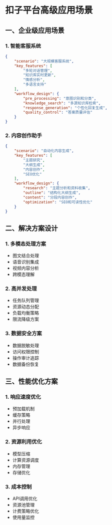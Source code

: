 # 扣子平台高级应用场景

## 一、企业级应用场景

### 1. 智能客服系统
```json
{
    "scenario": "大规模客服系统",
    "key_features": [
        "多轮对话管理",
        "知识库实时更新",
        "情感分析",
        "多语言支持"
    ],
    "workflow_design": {
        "pre_processing": "意图识别和分类",
        "knowledge_search": "多源知识库检索",
        "response_generation": "个性化回复生成",
        "quality_control": "答案质量评估"
    }
}
```

### 2. 内容创作助手
```json
{
    "scenario": "自动化内容生成",
    "key_features": [
        "主题研究",
        "大纲生成",
        "内容创作",
        "SEO优化"
    ],
    "workflow_design": {
        "research": "主题分析和资料收集",
        "outline": "结构化大纲生成",
        "content": "分段内容创作",
        "optimization": "SEO和可读性优化"
    }
}
```

## 二、解决方案设计

### 1. 多模态处理方案
- 图文结合处理
- 语音识别集成
- 视频内容分析
- 跨模态理解

### 2. 高并发处理
- 任务队列管理
- 资源动态分配
- 负载均衡策略
- 限流降级方案

### 3. 数据安全方案
- 数据脱敏处理
- 访问权限控制
- 操作审计追踪
- 数据备份恢复

## 三、性能优化方案

### 1. 响应速度优化
- 预加载机制
- 缓存策略
- 并行处理
- 异步响应

### 2. 资源利用优化
- 模型压缩
- 计算资源调度
- 内存管理
- 存储优化

### 3. 成本控制
- API调用优化
- 资源池管理
- 计费策略优化
- 使用量监控 